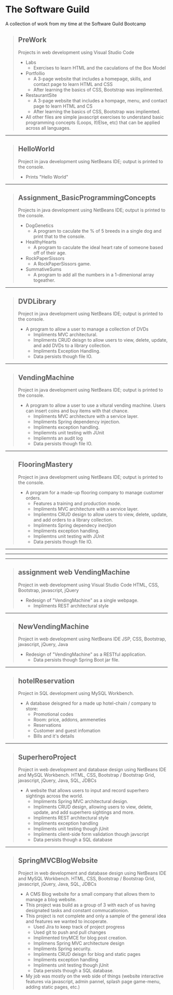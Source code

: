 # The Software Guild

A collection of work from my time at the Software Guild Bootcamp


> **PreWork**
> ---------------
> Projects in web development using Visual Studio Code
> * Labs
>   * Exercises to learn HTML and the caculations of the Box Model
> * Portfollio
>   * A 3-page website that includes a homepage, skills, and contact page to learn HTML and CSS
>   * After learning the basics of CSS, Bootstrap was implimented.
> * RestaurantSite
>   * A 3-page website that includes a hompage, menu, and contact page to learn HTML and CS
>   * After learning the basics of CSS, Bootstrap was impliemted.
> * All other files are simple javascript exercises to understand basic programming concepts (Loops, If/Else, etc) that can be applied across all languages.
  
- - - -
  
> HelloWorld
> ---------------
> Project in java development using NetBeans IDE; output is printed to the console.
> * Prints "Hello World"

- - - -
  
> Assignment_BasicProgrammingConcepts
> ---------------
> Projects in java development using NetBeans IDE; output is printed to the console.
> * DogGenetics
>   * A program to caculate the % of 5 breeds in a single dog and print that to the console. 
> * HealthyHearts
>   * A program to caculate the ideal heart rate of someone based off of their age.
> * RockPaperSissors
>   * A RockPaperSissors game.
> * SummativeSums
>   * A program to add all the numbers in a 1-dimenional array togeather.

- - - -
  
> DVDLibrary
> ---------------
> Project in java development using NetBeans IDE; output is printed to the console.
> * A program to allow a user to manage a collection of DVDs 
>   * Impliments MVC architectural.
>   * Impliments CRUD deisgn to allow users to view, delete, update, and add DVDs to a library collection.
>   * Impliments Exception Handling.
>   * Data persists though file IO.

- - - -
  
> VendingMachine
> ---------------
> Project in java development using NetBeans IDE; output is printed to the console.
> * A program to allow a user to use a vitural vending machine. Users can insert coins and buy items with that chance.
>   * Impliments MVC architecture with a service layer.
>   * Impliments Spring dependency injection.
>   * Impliments exception handling.
>   * Impliemnts unit testing with JUnit
>   * Impliemnts an audit log
>   * Data persists though file IO.

- - - -
  
> FlooringMastery
> ---------------
> Project in java development using NetBeans IDE; output is printed to the console.
> * A program for a made-up flooring company to manage customer orders. 
>   * Features a training and production mode.
>   * Impliments MVC architecture with a service layer.
>   * Impliemtns CRUD design to allow users to view, delete, update, and add orders to a library collection.
>   * Impliments Spring dependecy inectjion
>   * Impliments exception handling.
>   * Impliemtns unit testing with JUnit
>   * Data persists though file IO.

- - - - 
- - - -
- - - -
  
> assignment web VendingMachine
> ---------------
> Project in web development using Visual Studio Code
> HTML, CSS, Bootstrap, javascript, jQuery
> * Redesign of "VendingMachine" as a single webpage.
>   * Impliments REST architectural style

- - - -
  
> NewVendingMachine
> ---------------
> Project in web development using NetBeans IDE
> JSP, CSS, Bootstrap, javascript, jQuery, Java
> * Redesign of "VendingMachine" as a RESTful application.
>   * Data persists though Spring Boot jar file.

- - - -
  
> hotelReservation
> ---------------
> Project in SQL development using MySQL Workbench.
> * A database deisgned for a made up hotel-chain / company to store:
>   * Promotional codes
>   * Room: price, addons, ammeneties
>   * Reservations
>   * Customer and guest infomation
>   * Bills and it's details

- - - -
  
> SuperheroProject
> ---------------
> Project in web development and database design using NetBeans IDE and MySQL Workbench.
> HTML, CSS, Bootstrap / Bootstrap Grid, javascript, jQuery, Java, SQL, JDBCs
> * A website that allows users to input and record superhero sightings across the world.
>   * Impliments Spring MVC architectural design.
>   * Impliments CRUD design, allowing users to view, delete, update, and add superhero sightings and more.
>   * Impliments REST architectural style
>   * Impliments exception handling
>   * Impliments unit testing though jUnit
>   * Impliments client-side form validation though javscript
>   * Data persists though a SQL database

- - - -
  
> SpringMVCBlogWebsite
> ---------------
> Project in web development and database design using NetBeans IDE and MySQL Workbench.
> HTML, CSS, Bootstrap / Bootstrap Grid, javascript, jQuery, Java, SQL, JDBCs
> * A CMS Blog website for a small company that allows them to manage a blog website.
> * This project was build as a group of 3 with each of us having designated tasks and constant commucationion.
> * This project is not complete and only a sample of the general idea and features we wanted to incoperate.
>   * Used Jira to keep track of project progress
>   * Used git to push and pull changes
>   * Implimented tinyMCE for blog post creation.
>   * Implimens Spring MVC architecture design
>   * Impliments Spring security.
>   * Impliments CRUD deisgn for blog and static pages
>   * Impliments exception handling
>   * Impliments unit testing though jUnit
>   * Data persists though a SQL database.
> * My job was mostly on the web side of things (website interactive features via javascript, admin pannel, splash page game-menu, adding static pages, etc.) 
